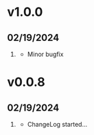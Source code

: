 # v1.0.0
##  02/19/2024

1. [](#bugfix)
    * Minor bugfix

# v0.0.8
##  02/19/2024

1. [](#new)
    * ChangeLog started...
